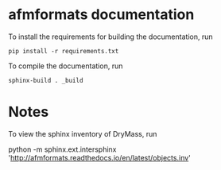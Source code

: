 afmformats documentation
========================
To install the requirements for building the documentation, run

    pip install -r requirements.txt

To compile the documentation, run

    sphinx-build . _build

Notes
=====
To view the sphinx inventory of DryMass, run

   python -m sphinx.ext.intersphinx 'http://afmformats.readthedocs.io/en/latest/objects.inv'

